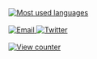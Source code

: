 <a href="https://github.com/andrea-varesio">
  <img src="https://github-readme-stats.vercel.app/api/top-langs/?username=andrea-varesio&layout=compact&card_width=364&theme=blueberry&text_color=fff&title_color=fff&bg_color=161b22&border_color=aaa&border_radius=0&hide_border=true" alt="Most used languages" />
</a>
<br /><br />
<a href="https://www.andreavaresio.com/contact" target="_blank">
  <img src="https://img.shields.io/badge/email-black.svg?style=for-the-badge&logo=protonmail&logoColor=white" alt="Email" />
</a>
<a href="https://www.twitter.com/andreavaresio/" target="_blank">
  <img src="https://img.shields.io/badge/andreavaresio-%231DA1F2.svg?style=for-the-badge&logo=Twitter&logoColor=white" alt="Twitter" />
</a>
<br /><br />
<a href="https://github.com/andrea-varesio">
  <img src="https://komarev.com/ghpvc/?username=andrea-varesio&label=Views&color=000000&style=flat-square" alt="View counter" />
</a>
